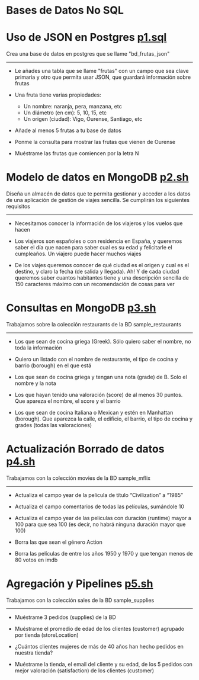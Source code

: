# Bases de Datos No SQL


# Uso de JSON en Postgres [p1.sql](https://github.com/agonzalezbesada/BD/blob/main/Examenes/ex8/p1.sql)
Crea una base de datos en postgres que se llame "bd_frutas_json"

---

- Le añades una tabla que se llame "frutas" con un campo que sea clave primaria y otro que permita usar JSON, que guardará información sobre frutas

- Una fruta tiene varias propiedades:
    - Un nombre: naranja, pera, manzana, etc
    - Un diámetro (en cm): 5, 10, 15, etc
    - Un origen (ciudad): Vigo, Ourense, Santiago, etc

- Añade al menos 5 frutas a tu base de datos

- Ponme la consulta para mostrar las frutas que vienen de Ourense

- Muéstrame las frutas que comiencen por la letra N


# Modelo de datos en MongoDB [p2.sh](https://github.com/agonzalezbesada/BD/blob/main/Examenes/ex8/p2.sh)
Diseña un almacén de datos que te permita gestionar y acceder a los datos de una aplicación de gestión de viajes sencilla. Se cumplirán los siguientes requisitos

---

- Necesitamos conocer la información de los viajeros y los vuelos que hacen

- Los viajeros son españoles o con residencia en España, y queremos saber el día que nacen para saber cual es su edad y felicitarle el cumpleaños. Un viajero puede hacer muchos viajes

- De los viajes queremos conocer de qué ciudad es el origen y cual es el destino, y claro la fecha (de salida y llegada). Ah! Y de cada ciudad queremos saber cuantos habitantes tiene y una descripción sencilla de 150 caracteres máximo con un recomendación de cosas para ver


# Consultas en MongoDB [p3.sh]()
Trabajamos sobre la colección restaurants de la BD sample_restaurants

---

- Los que sean de cocina griega (Greek). Sólo quiero saber el nombre, no toda la información

- Quiero un listado con el nombre de restaurante, el tipo de cocina y barrio (borough) en el que está

- Los que sean de cocina griega y tengan una nota (grade) de B. Solo el nombre y la nota

- Los que hayan tenido una valoración (score) de al menos 30 puntos. Que apareza el nombre, el score y el barrio

- Los que sean de cocina Italiana o Mexican y estén en Manhattan (borough). Que aparezca la calle, el edificio, el barrio, el tipo de cocina y grades (todas las valoraciones)


# Actualización Borrado de datos [p4.sh]()
Trabajamos con la colección movies de la BD sample_mflix

---

- Actualiza el campo year de la pelicula de título “Civilization” a “1985”

- Actualiza el campo comentarios de todas las películas, sumándole 10

- Actualiza el campo year de las peliculas con duración (runtime) mayor a 100 para que sea 100 (es decir, no habrá ninguna duración mayor que 100)

- Borra las que sean el género Action

- Borra las películas de entre los años 1950 y 1970 y que tengan menos de 80 votos en imdb



# Agregación y Pipelines [p5.sh]()
Trabajamos con la colección sales de la BD sample_supplies

---


- Muéstrame 3 pedidos (supplies) de la BD

- Muéstrame el promedio de edad de los clientes (customer) agrupado por tienda (storeLocation)

- ¿Cuántos clientes mujeres de más de 40 años han hecho pedidos en nuestra tienda?

- Muéstrame la tienda, el email del cliente y su edad, de los 5 pedidos con mejor valoración (satisfaction) de los clientes (customer)





